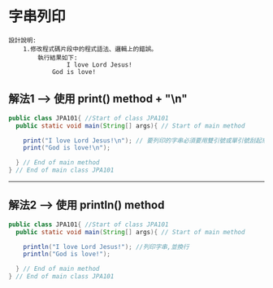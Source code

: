 # 字串列印
```
設計說明:
   	1.修改程式碼片段中的程式語法、邏輯上的錯誤。
        執行結果如下:
    		    I love Lord Jesus!
		    God is love!
```

## 解法1 --> 使用 print() method + "\n"
```java
public class JPA101{ //Start of class JPA101
  public static void main(String[] args){ // Start of main method

    print("I love Lord Jesus!\n"); // 要列印的字串必須要用雙引號或單引號刮起來 //  \n 代表
    print("God is love!\n");

  } // End of main method
} // End of main class JPA101
```
***

## 解法2 --> 使用 println() method
```java
public class JPA101{ //Start of class JPA101
  public static void main(String[] args){ // Start of main method

    println("I love Lord Jesus!"); //列印字串,並換行
    println("God is love!");

  } // End of main method
} // End of main class JPA101
```

